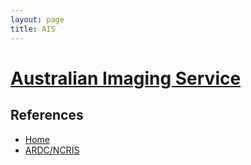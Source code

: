 ```yaml
---
layout: page
title: AIS
---
```


# [Australian Imaging Service](https://australian-imaging-service.github.io)

## References

* [Home](https://australian-imaging-service.github.io)
* [ARDC/NCRIS](https://ardc.edu.au/project/australian-imaging-service-ais/)
